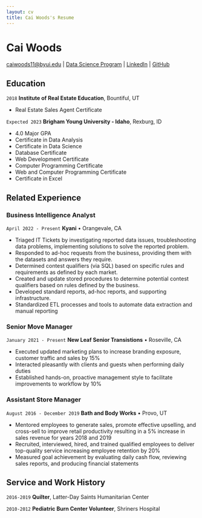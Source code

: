 ```yaml
---
layout: cv
title: Cai Woods's Resume
---
```

# Cai Woods


<div id="webaddress">
<a href="caiwoods11@byui.edu">caiwoods11@byui.edu</a>
| <a href="https://github.com/caiwoods11/Woods-Resume">Data Science Program</a>
| <a href="https://www.linkedin.com/in/cai-woods/">LinkedIn</a>
| <a href="https://github.com/caiwoods11">GitHub</a>
</div>

<!-- https://www.monique.tech/the-art-of-markdown -->

## Education

`2018`
__Institute of Real Estate Education__, Bountiful, UT

- Real Estate Sales Agent Certificate 

`Expected 2023`
__Brigham Young University - Idaho__, Rexburg, ID

- 4.0 Major GPA
- Certificate in Data Analysis
- Certificate in Data Science
- Database Certificate
- Web Development Certificate
- Computer Programming Certificate
- Web and Computer Programming Certificate
- Certificate in Excel


## Related Experience

### Business Intelligence Analyst

`April 2022 - Present`
__Kyani__    •	Orangevale, CA

- Triaged IT Tickets by investigating reported data issues, troubleshooting data problems, implementing solutions to solve the reported problem.
- Responded to ad-hoc requests from the business, providing them with the datasets and answers they require.
- Determined contest qualifiers (via SQL) based on specific rules and requirements as defined by each market.
- Created and update stored procedures to determine potential contest qualifiers based on rules defined by the business.
- Developed standard reports, ad-hoc reports, and supporting infrastructure.
- Standardized ETL processes and tools to automate data extraction and manual reporting


### Senior Move Manager 

`January 2021 - Present`
__New Leaf Senior Transistions__    •	 Roseville, CA

- Executed updated marketing plans to increase branding exposure, customer traffic and sales by 15%
- Interacted pleasantly with clients and guests when performing daily duties
- Established hands-on, proactive management style to facilitate improvements to workflow by 10%



### Assistant Store Manager 
`August 2016 - December 2019`
__Bath and Body Works__    •	 Provo, UT

- Mentored employees to generate sales, promote effective upselling, and cross-sell to improve retail productivity resulting in a 5% increase in sales revenue for years 2018 and 2019
- Recruited, interviewed, hired, and trained qualified employees to deliver top-quality service increasing employee retention by 20%
- Measured goal achievement by evaluating daily cash flow, reviewing sales reports, and producing financial statements


## Service and Work History

`2016-2019`
__Quilter__, Latter-Day Saints Humanitarian Center


`2010-2012`
__Pediatric Burn Center Volunteer__, Shriners Hospital



<!-- ### Footer

Last updated: March 2022 -->


